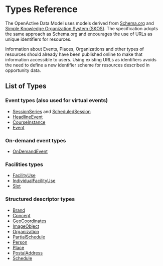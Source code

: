 # Types Reference

The OpenActive Data Model uses models derived from [Schema.org](http://schema.org/) and [Simple Knowledge Organization System \(SKOS\)](https://www.w3.org/2004/02/skos/). The specification adopts the same approach as Schema.org and encourages the use of URLs as unique identifiers for resources.

Information about Events, Places, Organizations and other types of resources should already have been published online to make that information accessible to users. Using existing URLs as identifiers avoids the need to define a new identifier scheme for resources described in opportunity data.

## **List of Types**

### **Event types \(also used for v**irtual events\)

* [SessionSeries](sessionseries.md) and [ScheduledSession](scheduledsession.md)
* [HeadlineEvent](headlineevent.md)
* [CourseInstance](courseinstance.md)
* [Event](event.md)

### On-demand event types

* [OnDemandEvent](ondemandevent.md)

### Facilities types

* [FacilityUse](facilityuse.md)
* [IndividualFacilityUse](individualfacilityuse.md)
* [Slot](slot.md)​

### **Structured descriptor types**

* [Brand](brand.md)
* [Concept](concept.md)
* [GeoCoordinates](geocoordinates.md)
* [ImageObject](imageobject.md)
* [Organization](organization.md)
* [PartialSchedule](partialschedule.md)
* [Person](person.md)
* [Place](place.md)
* [PostalAddress](postaladdress.md)
* [Schedule](schedule.md)




